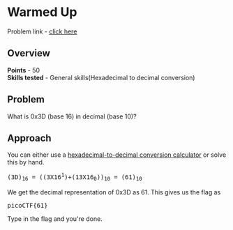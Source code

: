 <h1>Warmed Up</h1>
Problem link - <a href="https://play.picoctf.org/practice/challenge/58">click here</a>
<h2>Overview</h2>
<b>Points</b> - 50<br>
<b>Skills tested</b> - General skills(Hexadecimal to decimal conversion)
<h2>Problem</h2>
What is 0x3D (base 16) in decimal (base 10)?
<h2>Approach</h2>
You can either use a <a href="https://www.rapidtables.com/convert/number/hex-to-decimal.html">hexadecimal-to-decimal conversion calculator</a> or solve this by hand.<br>
<pre>(3D)<sub>16</sub> = ((3X16<sup>1</sup>)+(13X16<sub>0</sub>))<sub>10</sub> = (61)<sub>10</sub>
</pre>
We get the decimal representation of 0x3D as 61.
This gives us the flag as
<pre>picoCTF{61}</pre>
Type in the flag and you're done.
